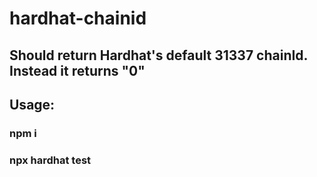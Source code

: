 # hardhat-chainid

## Should return Hardhat's default 31337 chainId. Instead it returns "0"


## Usage: 

### npm i
### npx hardhat test
